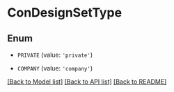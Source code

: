 # ConDesignSetType


## Enum

* `PRIVATE` (value: `'private'`)

* `COMPANY` (value: `'company'`)

[[Back to Model list]](../README.md#documentation-for-models) [[Back to API list]](../README.md#documentation-for-api-endpoints) [[Back to README]](../README.md)


